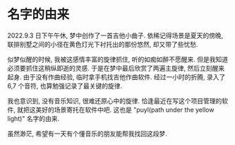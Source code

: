 # 名字的由来
2022.9.3 日下午午休, 梦中创作了一首吉他小曲子. 依稀记得场景是夏天的傍晚, 联排别墅之间的小径在黄色灯光下衬托出的那份悠然, 却又带了些忧愁.

似梦似醒的时候, 我被这感情丰富的旋律抓住, 听的如痴如醉不愿醒来. 但是我知道必须要抓住这稍纵即逝的灵感. 于是在梦中最后欣赏了两遍主旋律, 然后立刻醒来起身. 由于没有作曲经验, 临时拿手机找吉他作曲软件. 经过一小时的折腾, 录入了 6,7 个音符, 也算勉强记录了最关键的旋律.

我也意识到, 没有音乐知识, 很难还原心中的旋律. 恰逢最近在写这个项目管理的软件, 就把这美好的场景寄托在软件中吧. 这也是 "puyl(path under the yellow light)" 名字的由来.

虽然渺茫, 希望有一天有个懂音乐的朋友能帮我找回这段梦. 
